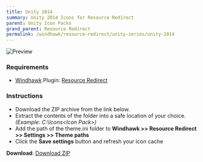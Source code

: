 ```yaml
---
title: Unity 2014
summary: Unity 2014 Icons for Resource Redirect
parent: Unity Icon Packs
grand_parent: Resource Redirect
permalink: /windhawk/resource-redirect/unity-series/unity-2014
---
```


![Preview][Preview]

### Requirements

- [Windhawk][Windhawk] Plugin: [Resource Redirect][Resource Redirect]

### Instructions

 - Download the ZIP archive from the link below.
 - Extract the contents of the folder into a safe location of your choice. *(Example: C:\Icons\<Icon Pack>\)*
 - Add the path of the theme.ini folder to **Windhawk >> Resource Redirect >> Settings >> Theme paths**
 - Click the **Save settings** button and refresh your icon cache

**Download**: [Download ZIP][Download ZIP]

<!-- ///////////////////////////////////////////////////////////////////////////////////////////////////////////////////////////////////////////////////// -->

[Preview]: https://gitlab.com/the-back-room/windhawk/resource-redirect/unity-series/unity-2014/-/raw/main/Extras/Preview.bmp

[Windhawk]: https://windhawk.net/
[Resource Redirect]: https://windhawk.net/mods/icon-resource-redirect

[Download ZIP]: https://gitlab.com/the-back-room/windhawk/resource-redirect/unity-series/unity-2014/-/archive/main/unity-2014-main.zip

<!-- ///////////////////////////////////////////////////////////////////////////////////////////////////////////////////////////////////////////////////// -->
